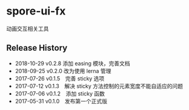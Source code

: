 # spore-ui-fx

动画交互相关工具

## Release History

* 2018-10-29 v0.2.8 添加 easing 模块，完善文档
* 2018-09-25 v0.2.0 改为使用 lerna 管理
* 2017-07-26 v0.1.5 完善 sticky 选项
* 2017-07-12 v0.1.3 解决 sticky 方法控制的元素宽度不能自适应的问题
* 2017-07-06 v0.1.2 添加 sticky 函数
* 2017-05-31 v0.1.0 发布第一个正式版

